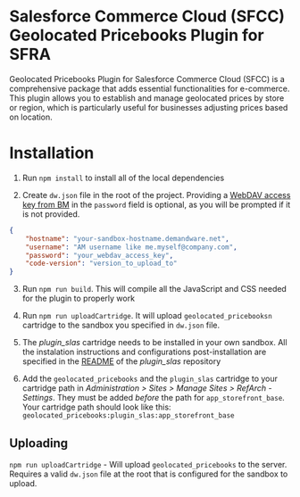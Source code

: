 # Salesforce Commerce Cloud (SFCC) Geolocated Pricebooks Plugin for SFRA

Geolocated Pricebooks Plugin for Salesforce Commerce Cloud (SFCC) is a comprehensive package that adds essential functionalities for e-commerce. This plugin allows you to establish and manage geolocated prices by store or region, which is particularly useful for businesses adjusting prices based on location.

# Installation

1. Run `npm install` to install all of the local dependencies

2. Create `dw.json` file in the root of the project. Providing a [WebDAV access key from BM](https://documentation.b2c.commercecloud.salesforce.com/DOC1/index.jsp?topic=%2Fcom.demandware.dochelp%2Fcontent%2Fb2c_commerce%2Ftopics%2Fadmin%2Fb2c_access_keys_for_business_manager.html) in the `password` field is optional, as you will be prompted if it is not provided.
```json
{
    "hostname": "your-sandbox-hostname.demandware.net",
    "username": "AM username like me.myself@company.com",
    "password": "your_webdav_access_key",
    "code-version": "version_to_upload_to"
}
```
3. Run `npm run build`. This will compile all the JavaScript and CSS needed for the plugin to properly work

4. Run `npm run uploadCartridge`. It will upload `geolocated_pricebooksn` cartridge to the sandbox you specified in `dw.json` file.

5. The *plugin_slas* cartridge needs to be installed in your own sandbox. All the instalation instructions and configurations post-installation are specified in the [README](https://github.com/SalesforceCommerceCloud/plugin_slas) of the *plugin_slas* repository

6. Add the `geolocated_pricebooks` and the `plugin_slas` cartridge to your cartridge path in _Administration >  Sites >  Manage Sites > RefArch - Settings_. They must be added _before_ the path for `app_storefront_base`. Your cartridge path should look like this: `geolocated_pricebooks:plugin_slas:app_storefront_base`

## Uploading

`npm run uploadCartridge` - Will upload `geolocated_pricebooks` to the server. Requires a valid `dw.json` file at the root that is configured for the sandbox to upload.